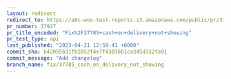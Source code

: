 ```yaml
---
layout: redirect
redirect_to: https://a8c-woo-test-reports.s3.amazonaws.com/public/pr/37927/api/index.html
pr_number: 37927
pr_title_encoded: "Fix%2F37785+cash+on+delivery+not+showing"
pr_test_type: api
last_published: "2023-04-21 12:59:41 +0000"
commit_sha: b42055b31fb2852f4e7f43036b1ca345d332fa91
commit_message: "Add changelog"
branch_name: fix/37785_cash_on_delivery_not_showing
---
```

